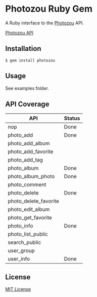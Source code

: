 # Photozou Ruby Gem

A Ruby interface to the [Photozou](http://photozou.jp/) API.

[Photozou API](http://photozou.jp/basic/api)

## Installation

```
$ gem install photozou
```

## Usage

See examples folder.


## API Coverage

|API|Status|
|---|---|
|nop|Done|
|photo_add|Done|
|photo_add_album||
|photo_add_favorite||
|photo_add_tag||
|photo_album|Done|
|photo_album_photo|Done|
|photo_comment||
|photo_delete|Done|
|photo_delete_favorite||
|photo_edit_album||
|photo_get_favorite||
|photo_info|Done|
|photo_list_public||
|search_public||
|user_group||
|user_info|Done|


## License

[MIT License](http://opensource.org/licenses/MIT)
